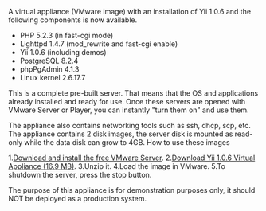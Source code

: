 A virtual appliance (VMware image) with an installation of Yii 1.0.6 and the following components is now available.

* PHP 5.2.3 (in fast-cgi mode)
* Lighttpd 1.4.7 (mod_rewrite and fast-cgi enable)
* Yii 1.0.6 (including demos)
* PostgreSQL 8.2.4
* phpPgAdmin 4.1.3
* Linux kernel 2.6.17.7

This is a complete pre-built server. That means that the OS and applications already installed and ready for use. Once these servers are opened with VMware Server or Player, you can instantly "turn them on" and use them.

The appliance also contains networking tools such as ssh, dhcp, scp, etc. The appliance contains 2 disk images, the server disk is mounted as read-only while the data disk can grow to 4GB.
How to use these images

1.[Download and install the free VMware Server](http://www.vmware.com/products/server/).
2.[Download Yii 1.0.6 Virtual Appliance (16.9 MB)](http://yii.googlecode.com/files/yii-vmware-1.0.6.zip).
3.Unzip it.
4.Load the image in VMware.
5.To shutdown the server, press the stop button.

The purpose of this appliance is for demonstration purposes only, it should NOT be deployed as a production system.